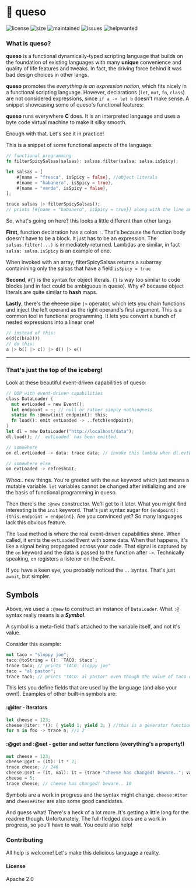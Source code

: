 # 🧀 **queso**

![license](https://img.shields.io/github/license/queso-lang/queso)
![size](https://img.shields.io/github/repo-size/queso-lang/queso)
![maintained](https://img.shields.io/maintenance/yes/2020)
![issues](https://img.shields.io/github/issues-closed/queso-lang/queso)
![helpwanted](https://img.shields.io/github/labels/queso-lang/queso/help%20wanted)

### What is **queso**?

**queso** is a functional dynamically-typed scripting language that builds on the foundation of existing languages with many **unique** convenience and quality of life features and tweaks. In fact, the driving force behind it was bad design choices in other langs.

**queso** promotes the *everything is an expression notion*, which fits nicely in a functional scripting language. However, declarations (`let`, `mut`, `fn`, `class`) are not considered expressions,
since `if a -> let b` doesn't make sense.
A snippet showcasing some of queso's functional features:

**queso** runs everywhere **C** does. It is an interpreted language and uses a byte code virtual machine to make it silky smooth.

Enough with that. Let's see it in practice!

This is a snippet of some functional aspects of the language:
```rust
// functional programming
fn filterSpicySalsas(salsas): salsas.filter(salsa: salsa.isSpicy);

let salsas = [
    #{name = "fresca", isSpicy = false}, //object literals
    #{name = "habanero", isSpicy = true},
    #{name = "verde", isSpicy = false},
];

trace salsas |> filterSpicySalsas();
// prints [#{name = "habanero", isSpicy = true}] along with the line and filename
```
So, what's going on here? this looks a little different than other langs

**First**, function declaration has a colon `:`. That's because the function body doesn't have to be a block. It just has to be an expression. The `salsas.filter(...)` is immediately returned. Lambdas are similar, in fact `salsa: salsa.isSpicy` is an example of one.

When invoked with an array, filterSpicySalsas returns a subarray containining only the salsas that have a field `isSpicy = true`

**Second**, `#{}` is the syntax for object literals. `{}` is way too similar to code blocks (and in fact could be ambiguous in queso).
Why `#`? because object literals are quite similar to **hash** maps.

**Lastly**, there's the ~~cheese~~ pipe `|>` operator, which lets you chain functions and inject the left operand as the right operand's first argument. This is a common tool in functional programming. It lets you convert a bunch of nested expressions into a linear one!
```rust
// instead of this:
e(d(c(b(a))))
// do this:
a |> b() |> c() |> d() |> e()
```
---
### That's just the top of the iceberg!
Look at these beautiful event-driven capabilities of queso:
```rust
// OOP with event-driven capabilities
class DataLoader {
  mut evtLoaded = new Event();
  let endpoint = ~; // null or rather simply nothingness
  static fn :@new(init endpoint): this;
  fn load(): emit evtLoaded -> ..fetch(endpoint);
}
let dl = new DataLoader("http://localhost/data");
dl.load(); // `evtLoaded` has been emitted.

// somewhere
on dl.evtLoaded -> data: trace data; // invoke this lambda when dl.evtLoaded happens

// somewhere else
on evtLoaded -> refreshGUI;
```

*Whoa..* new things. You're greeted with the `mut` keyword which just means a mutable variable. `let` variables cannot be changed after initializing and are the basis of functional programming in queso.

Then there's the `:@new` constructor. We'll get to it later. What you might find interesting is the `init` keyword. That's just syntax sugar for `(endpoint): {this.endpoint = endpoint}`. Are you convinced yet? So many languages lack this obvious feature.

The `load` method is where the real event-driven capabilities shine. When called, it emits the `evtLoaded` Event with some data.
When that happens, it's like a signal being propagated across your code. That signal is captured by the `on` keyword and the data is passed to the function after `->`. Technically speaking, `on` registers a listener on the Event.

If you have a keen eye, you probably noticed the `..` syntax. That's just `await`, but simpler.

## Symbols

Above, we used a `:@new` to construct an instance of `DataLoader`. What `:@` syntax really means is a ***Symbol***.

A symbol is a meta-field that's attached to the variable itself, and not it's value.

Consider this example:

```rust
mut taco = "sloppy joe";
taco:@toString = (): `TACO: $taco`;
trace taco; // prints "TACO: sloppy joe"
taco = "al pastor";
trace taco; // prints "TACO: al pastor" even though the value of taco changed
```

This lets you define fields that are used by the language (and also your own!). Examples of other built-in symbols are:

#### :@iter - iterators
```rust
let cheese = 123;
cheese:@iter: *(): { yield 1; yield 2; } //this is a generator function
for n in foo -> trace n; //1 2
```

#### :@get and :@set - getter and setter functions (everything's a property!)
```rust
mut cheese = 123;
cheese:@get = (it): it * 2;
trace cheese; // 246
cheese:@set = (it, val): it = {trace "cheese has changed! beware.."; val};
cheese = 5;
trace cheese; // cheese has changed! beware.. 10
```

Symbols are a work in progress and the syntax might change. `cheese:#iter` and `cheese#iter` are also some good candidates.

And guess what! There's a heck of a lot more. It's getting a little long for the readme though. Unfortunately, The full-fledged docs are a work in progress, so you'll have to wait. You could also help!

### Contributing

All help is welcome! Let's make this delicious language a reality.

#### License

Apache 2.0
